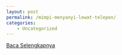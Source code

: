 ```yaml
---
layout: post
permalink: /mimpi-menyanyi-lewat-telepon/
categories:
    - Uncategorized
---
```


[Baca Selengkapnya](/06)